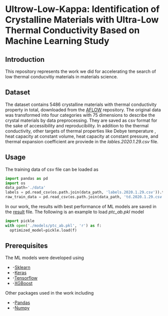 # Ultrow-Low-Kappa: Identification of Crystalline Materials with Ultra-Low Thermal Conductivity Based on Machine Learning Study

## Introduction
This repository represents the work we did for accelerating the search of low thermal conducvitiy materials in materials science.


## Dataset
The dataset contains 5486 crystalline materials with thermal conductivity property in total, downloaded from the [AFLOW](http://www.aflowlib.org/) repository. 
The original data was transformed into four categories with 75 dimensions to describe the crystal materials by data preprocessing. They are saved as csv format for 
the sake of accessibility and reproducibility. In addition to the thermal conductivity, other targets of thermal properties like Debye temperature
, heat capacity at constant volume, heat capacity at constant pressure, and thermal expansion coefficient are proviede in the *lables.2020.1.29.csv* file.

## Usage
The training data of csv file can be loaded as 
```python
import pandas as pd
import os
data_path='./data'
labels = pd.read_csv(os.path.join(data_path, 'labels.2020.1.29.csv')).to_numpy()
raw_train_data = pd.read_csv(os.path.join(data_path, 'td.2020.1.29.csv')).to_numpy()
 ```
In our work, the results with best performance of ML models are saved in the [result]() file. The following is an example to load *ptc_ab.pkl* model
```python
import pickle
with open('./models/ptc_ab.pkl', 'r') as f:
  optimized_model=pickle.load(f)
```

## Prerequisites
The ML models were developed using
* -[Sklearn](https://scikit-learn.org/stable/)
* -[Keras](https://keras.io/) 
* -[Tensorflow](http://www.tensorflow.org/)
* -[XGBoost](https://xgboost.readthedocs.io/en/latest/) 

Other packages used in the work including
* -[Pandas](https://pandas.pydata.org/)
* -[Numpy](https://numpy.org/)
